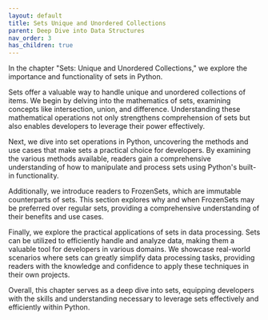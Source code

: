 ```yaml
---
layout: default
title: Sets Unique and Unordered Collections
parent: Deep Dive into Data Structures
nav_order: 3
has_children: true
---
```

In the chapter "Sets: Unique and Unordered Collections," we explore the importance and functionality of sets in Python. 

Sets offer a valuable way to handle unique and unordered collections of items. We begin by delving into the mathematics of sets, examining concepts like intersection, union, and difference. Understanding these mathematical operations not only strengthens comprehension of sets but also enables developers to leverage their power effectively. 

Next, we dive into set operations in Python, uncovering the methods and use cases that make sets a practical choice for developers. By examining the various methods available, readers gain a comprehensive understanding of how to manipulate and process sets using Python's built-in functionality.

Additionally, we introduce readers to FrozenSets, which are immutable counterparts of sets. This section explores why and when FrozenSets may be preferred over regular sets, providing a comprehensive understanding of their benefits and use cases.

Finally, we explore the practical applications of sets in data processing. Sets can be utilized to efficiently handle and analyze data, making them a valuable tool for developers in various domains. We showcase real-world scenarios where sets can greatly simplify data processing tasks, providing readers with the knowledge and confidence to apply these techniques in their own projects.

Overall, this chapter serves as a deep dive into sets, equipping developers with the skills and understanding necessary to leverage sets effectively and efficiently within Python.